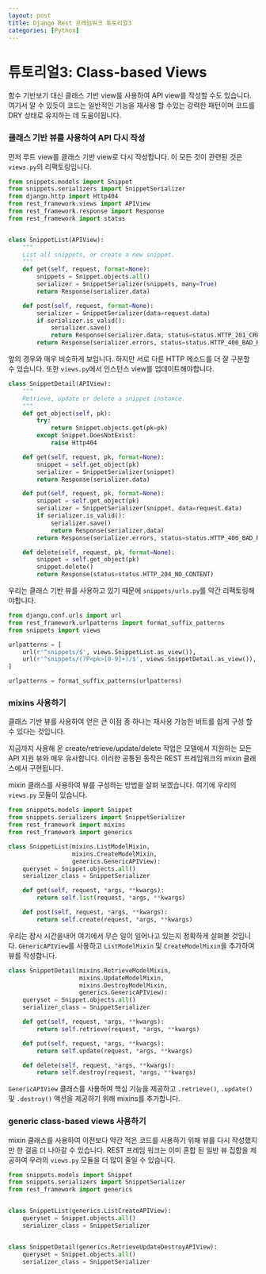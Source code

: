 ```yaml
---
layout: post
title: Django Rest 프레임워크 튜토리얼3
categories: [Python]
---
```

# 튜토리얼3: Class-based Views

함수 기반보기 대신 클래스 기반 view를 사용하여 API view를 작성할 수도 있습니다. 여기서 알 수 있듯이 코드는 일반적인 기능을 재사용 할 수있는 강력한 패턴이며 코드를 DRY 상태로 유지하는 데 도움이됩니다.

### 클래스 기반 뷰를 사용하여 API 다시 작성

먼저 루트 view를 클래스 기반 view로 다시 작성합니다. 이 모든 것이 관련된 것은 `views.py`의 리팩토링입니다.

```python
from snippets.models import Snippet
from snippets.serializers import SnippetSerializer
from django.http import Http404
from rest_framework.views import APIView
from rest_framework.response import Response
from rest_framework import status


class SnippetList(APIView):
    """
    List all snippets, or create a new snippet.
    """
    def get(self, request, format=None):
        snippets = Snippet.objects.all()
        serializer = SnippetSerializer(snippets, many=True)
        return Response(serializer.data)

    def post(self, request, format=None):
        serializer = SnippetSerializer(data=request.data)
        if serializer.is_valid():
            serializer.save()
            return Response(serializer.data, status=status.HTTP_201_CREATED)
        return Response(serializer.errors, status=status.HTTP_400_BAD_REQUEST)
```

앞의 경우와 매우 비슷하게 보입니다. 하지만 서로 다른 HTTP 메소드를 더 잘 구분할 수 있습니다. 또한 `views.py`에서 인스턴스 view를 업데이트해야합니다.

```python
class SnippetDetail(APIView):
    """
    Retrieve, update or delete a snippet instance.
    """
    def get_object(self, pk):
        try:
            return Snippet.objects.get(pk=pk)
        except Snippet.DoesNotExist:
            raise Http404

    def get(self, request, pk, format=None):
        snippet = self.get_object(pk)
        serializer = SnippetSerializer(snippet)
        return Response(serializer.data)

    def put(self, request, pk, format=None):
        snippet = self.get_object(pk)
        serializer = SnippetSerializer(snippet, data=request.data)
        if serializer.is_valid():
            serializer.save()
            return Response(serializer.data)
        return Response(serializer.errors, status=status.HTTP_400_BAD_REQUEST)

    def delete(self, request, pk, format=None):
        snippet = self.get_object(pk)
        snippet.delete()
        return Response(status=status.HTTP_204_NO_CONTENT)
```

우리는 클래스 기반 뷰를 사용하고 있기 때문에 `snippets/urls.py`를 약간 리팩토링해야합니다.

```python
from django.conf.urls import url
from rest_framework.urlpatterns import format_suffix_patterns
from snippets import views

urlpatterns = [
    url(r'^snippets/$', views.SnippetList.as_view()),
    url(r'^snippets/(?P<pk>[0-9]+)/$', views.SnippetDetail.as_view()),
]

urlpatterns = format_suffix_patterns(urlpatterns)
```

### mixins 사용하기

클래스 기반 뷰를 사용하여 얻은 큰 이점 중 하나는 재사용 가능한 비트를 쉽게 구성 할 수 있다는 것입니다.

지금까지 사용해 온 create/retrieve/update/delete 작업은 모델에서 지원하는 모든 API 지원 뷰와 매우 유사합니다. 이러한 공통된 동작은 REST 프레임워크의 mixin 클래스에서 구현됩니다.

mixin 클래스를 사용하여 뷰를 구성하는 방법을 살펴 보겠습니다. 여기에 우리의 `views.py` 모듈이 있습니다.

```python
from snippets.models import Snippet
from snippets.serializers import SnippetSerializer
from rest_framework import mixins
from rest_framework import generics

class SnippetList(mixins.ListModelMixin,
                  mixins.CreateModelMixin,
                  generics.GenericAPIView):
    queryset = Snippet.objects.all()
    serializer_class = SnippetSerializer

    def get(self, request, *args, **kwargs):
        return self.list(request, *args, **kwargs)

    def post(self, request, *args, **kwargs):
        return self.create(request, *args, **kwargs)
```

우리는 잠시 시간을내어 여기에서 무슨 일이 일어나고 있는지 정확하게 살펴볼 것입니다. `GenericAPIView`를 사용하고 `ListModelMixin` 및 `CreateModelMixin`을 추가하여 뷰를 작성합니다.

```python
class SnippetDetail(mixins.RetrieveModelMixin,
                    mixins.UpdateModelMixin,
                    mixins.DestroyModelMixin,
                    generics.GenericAPIView):
    queryset = Snippet.objects.all()
    serializer_class = SnippetSerializer

    def get(self, request, *args, **kwargs):
        return self.retrieve(request, *args, **kwargs)

    def put(self, request, *args, **kwargs):
        return self.update(request, *args, **kwargs)

    def delete(self, request, *args, **kwargs):
        return self.destroy(request, *args, **kwargs)
```

`GenericAPIView` 클래스를 사용하여 핵심 기능을 제공하고 `.retrieve()`, `.update()` 및 `.destroy()` 액션을 제공하기 위해 mixins를 추가합니다.

### generic class-based views 사용하기

mixin 클래스를 사용하여 이전보다 약간 적은 코드를 사용하기 위해 뷰를 다시 작성했지만 한 걸음 더 나아갈 수 있습니다. REST 프레임 워크는 이미 혼합 된 일반 뷰 집합을 제공하여 우리의 `views.py` 모듈을 더 많이 줄일 수 있습니다.

```python
from snippets.models import Snippet
from snippets.serializers import SnippetSerializer
from rest_framework import generics


class SnippetList(generics.ListCreateAPIView):
    queryset = Snippet.objects.all()
    serializer_class = SnippetSerializer


class SnippetDetail(generics.RetrieveUpdateDestroyAPIView):
    queryset = Snippet.objects.all()
    serializer_class = SnippetSerializer
```